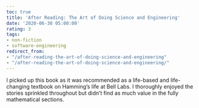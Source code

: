 ```yaml
---
toc: true
title: 'After Reading: The Art of Doing Science and Engineering'
date: '2020-06-30 05:00:00'
rating: 3
tags:
- non-fiction
- software-engineering
redirect_from:
- "/after-reading-the-art-of-doing-science-and-engineering"
- "/after-reading-the-art-of-doing-science-and-engineering/"
---
```


I picked up this book as it was recommended as a life-based and life-changing textbook on Hamming’s life at Bell Labs. I thoroughly enjoyed the stories sprinkled throughout but didn’t find as much value in the fully mathematical sections.

